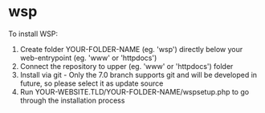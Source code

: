 # wsp

To install WSP:

1) Create folder YOUR-FOLDER-NAME (eg. 'wsp') directly below your web-entrypoint (eg. 'www' or 'httpdocs')
2) Connect the repository to upper (eg. 'www' or 'httpdocs') folder
3) Install via git - Only the 7.0 branch supports git and will be developed in future, so please select it as update source
4) Run YOUR-WEBSITE.TLD/YOUR-FOLDER-NAME/wspsetup.php to go through the installation process
